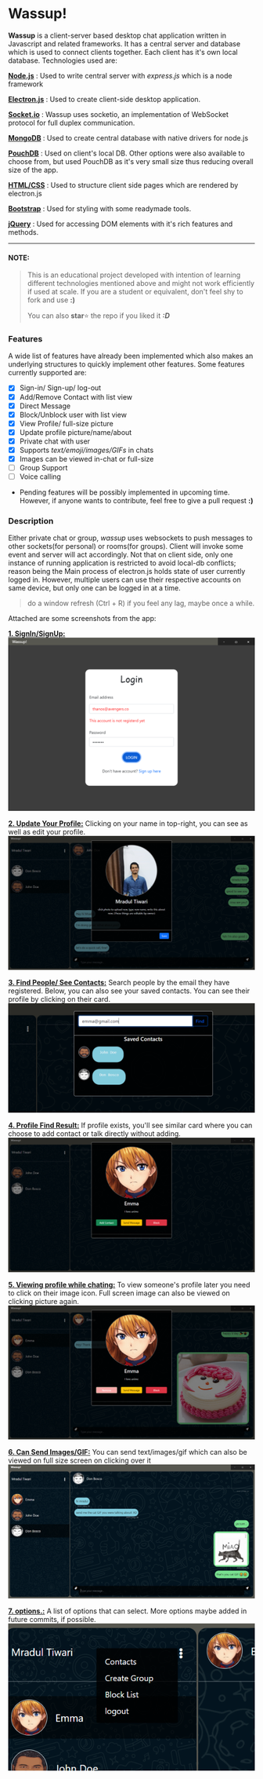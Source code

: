 # Wassup!


**Wassup** is a client-server based desktop chat application written in Javascript and related frameworks. It has a central server and database which is used to connect clients together. Each client has it's own local database. Technologies used are:

**[Node.js](https://nodejs.org/en/about/)**
: Used to write central server with *express.js* which is a node framework

**[Electron.js](https://www.electronjs.org/)**
: Used to create client-side desktop application.

**[Socket.io](https://socket.io/)**
: Wassup uses socketio, an implementation of WebSocket protocol for full duplex communication.

**[MongoDB](https://www.mongodb.com/)**
: Used to create central database with native drivers for node.js

**[PouchDB](https://pouchdb.com/)**
: Used on client's local DB. Other options were also available to choose from, but used PouchDB  as it's very small size thus reducing overall size of the app. 

**[HTML/CSS](https://developer.mozilla.org/en-US/docs/Web/HTML)**
: Used to structure client side pages which are rendered by electron.js

**[Bootstrap](https://getbootstrap.com/)**
: Used for styling with some readymade tools. 

**[jQuery](https://jquery.com/)**
: Used for accessing DOM elements with it's rich features and methods.

---

#### NOTE: 
>This is an educational project developed with intention of learning different technologies  mentioned above and might not work efficiently if used at scale. If you are a student or equivalent, don't feel shy to fork and use **:)** 
>
>You can also **star**⭐ the repo if you liked it <em>**:D**</em>

### Features
A wide list of features have already been implemented which also makes an underlying structures to quickly implement other features. Some features currently supported are:

- [x] Sign-in/ Sign-up/ log-out
- [x]  Add/Remove Contact with list view
- [x]  Direct Message
- [x]  Block/Unblock user with list view
- [x] View Profile/ full-size picture
- [x] Update profile picture/name/about
- [x] Private chat with user
- [x] Supports *text/emoji/images/GIFs* in chats
- [x] Images can be viewed in-chat or full-size
- [ ] Group Support
- [ ] Voice calling
* Pending features will be possibly implemented in upcoming time. However, if anyone wants to contribute, feel free to give a pull request **:)** 

### Description
Either private chat or group, *wassup* uses websockets to push messages to other sockets(for personal) or rooms(for groups). Client will invoke some event and server will act accordingly. Not that on client side, only one instance of running application is restricted to avoid local-db conflicts; reason being the Main process of electron.js holds state of user currently logged in. However, multiple users can use their respective accounts on same device, but only one can be logged in at a time.

> do a window refresh (Ctrl + R) if you feel any lag, maybe once a while.

Attached are some screenshots from the app:

<u>**1. SignIn/SignUp:**</u>
![loginPage](https://github.com/mradultiw/Wassup/blob/main/ss/login.PNG)

<u>**2. Update Your Profile:**</u>
Clicking on your name in top-right, you can see as well as edit your profile.
![Profile Update](https://github.com/mradultiw/Wassup/blob/main/ss/profile%20update.PNG)


<u>**3. Find People/ See Contacts:**</u>
	Search people by the email they have registered. Below, you can also see your saved contacts. You can see their profile by clicking on their card.
	![find people](https://github.com/mradultiw/Wassup/blob/main/ss/findcontact.PNG)

<u>**4. Profile Find Result:**</u>
	If profile exists, you'll see similar card where you can choose to add contact or talk directly without adding.
![profile find result](https://github.com/mradultiw/Wassup/blob/main/ss/profile%20finding.PNG)

<u>**5. Viewing profile while chating:**</u>
	To view someone's profile later you need to click on their image icon. Full screen image can also be viewed on clicking picture again.
	![viewing profile](https://github.com/mradultiw/Wassup/blob/main/ss/viewing%20profile.PNG)
	
<u>**6.  Can Send Images/GIF:**</u>
	You can send text/images/gif which can also be viewed on full size screen on clicking over it
	![GIF](https://github.com/mradultiw/Wassup/blob/main/ss/gif.PNG)

<u>**7. options.:**</u>
	A list of options that can select. More options maybe added in future commits, if possible.
	![Options](https://github.com/mradultiw/Wassup/blob/main/ss/options.PNG)
